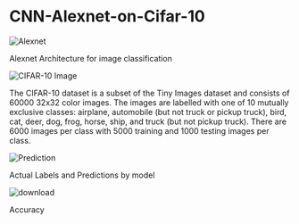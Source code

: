 # CNN-Alexnet-on-Cifar-10



![Alexnet](https://user-images.githubusercontent.com/81832778/126631433-5005a8e2-9160-47ee-8941-53052d0f2433.png)

 Alexnet Architecture for image classification
















![CIFAR-10 Image](https://user-images.githubusercontent.com/81832778/126631594-64133c30-5458-4b1b-af7f-9ba120a9d11a.jpg)













The CIFAR-10 dataset is a subset of the Tiny Images dataset and consists of 60000 32x32 color images. The images are labelled with one of 10 mutually exclusive classes: airplane, automobile (but not truck or pickup truck), bird, cat, deer, dog, frog, horse, ship, and truck (but not pickup truck). There are 6000 images per class with 5000 training and 1000 testing images per class.




















![Prediction](https://user-images.githubusercontent.com/81832778/126631742-7cd878d7-ee54-4c69-9c6b-322332484700.png)

 Actual Labels and Predictions by model
 
 
 
 ![download](https://user-images.githubusercontent.com/81832778/126635231-2b7096ed-71c9-486a-a137-1a5d3668ab1e.png)
 
 Accuracy


